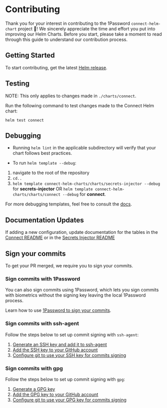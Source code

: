 # Contributing

Thank you for your interest in contributing to the 1Password `connect-helm-chart` project 👋! We sincerely appreciate the time and effort you put into improving our Helm Charts. Before you start, please take a moment to read through this guide to understand our contribution process.

## Getting Started

To start contributing, get the latest [Helm release](https://github.com/helm/helm#install).

## Testing

NOTE: This only applies to changes made in `./charts/connect`.

Run the following command to test changes made to the Connect Helm chart:

```
helm test connect
```

## Debugging

- Running `helm lint` in the applicable subdirectory will verify that your chart follows best practices.

- To run `helm template --debug`:

1. navigate to the root of the repository
2. `cd..`
3. `helm template connect-helm-charts/charts/secrets-injector --debug` for **secrets-injector** OR `helm template connect-helm-charts/charts/connect --debug` for **connect**.

For more debugging templates, feel free to consult the [docs](https://helm.sh/docs/chart_template_guide/debugging/).

## Documentation Updates

If adding a new configuration, update documentation for the tables in the [Connect README](./charts/connect/README.md) or in the [Secrets Injector README](./charts/secrets-injector/README.md)

## Sign your commits

To get your PR merged, we require you to sign your commits.

### Sign commits with 1Password

You can also sign commits using 1Password, which lets you sign commits with biometrics without the signing key leaving the local 1Password process.

Learn how to use [1Password to sign your commits](https://developer.1password.com/docs/ssh/git-commit-signing/).

### Sign commits with ssh-agent

Follow the steps below to set up commit signing with `ssh-agent`:

1. [Generate an SSH key and add it to ssh-agent](https://docs.github.com/en/authentication/connecting-to-github-with-ssh/generating-a-new-ssh-key-and-adding-it-to-the-ssh-agent)
2. [Add the SSH key to your GitHub account](https://docs.github.com/en/authentication/connecting-to-github-with-ssh/adding-a-new-ssh-key-to-your-github-account)
3. [Configure git to use your SSH key for commits signing](https://docs.github.com/en/authentication/managing-commit-signature-verification/telling-git-about-your-signing-key#telling-git-about-your-ssh-key)

### Sign commits with gpg

Follow the steps below to set up commit signing with `gpg`:

1. [Generate a GPG key](https://docs.github.com/en/authentication/managing-commit-signature-verification/generating-a-new-gpg-key)
2. [Add the GPG key to your GitHub account](https://docs.github.com/en/authentication/managing-commit-signature-verification/adding-a-gpg-key-to-your-github-account)
3. [Configure git to use your GPG key for commits signing](https://docs.github.com/en/authentication/managing-commit-signature-verification/telling-git-about-your-signing-key#telling-git-about-your-gpg-key)
